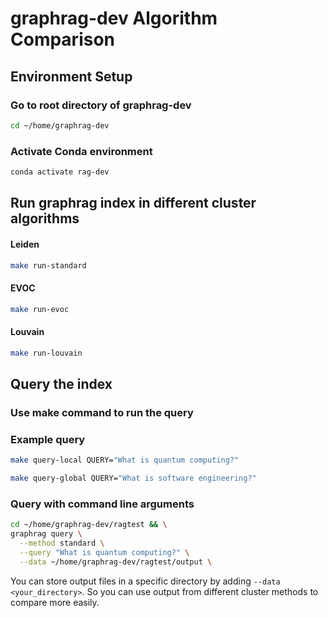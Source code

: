 # graphrag-dev Algorithm Comparison

## Environment Setup

### Go to root directory of graphrag-dev
```bash
cd ~/home/graphrag-dev
```

### Activate Conda environment
```bash
conda activate rag-dev
```


## Run graphrag index in different cluster algorithms

#### Leiden 
```bash
make run-standard
```

#### EVOC
```bash
make run-evoc
```

#### Louvain
```bash
make run-louvain
``` 

## Query the index

### Use make command to run the query
### Example query
```bash
make query-local QUERY="What is quantum computing?"
```

```bash
make query-global QUERY="What is software engineering?"
```

### Query with command line arguments
```bash
cd ~/home/graphrag-dev/ragtest && \
graphrag query \
  --method standard \
  --query "What is quantum computing?" \
  --data ~/home/graphrag-dev/ragtest/output \
```

You can store output files in a specific directory by adding `--data <your_directory>`.
So you can use output from different cluster methods to compare more easily.